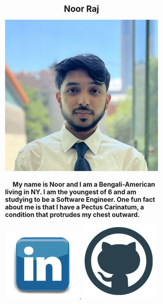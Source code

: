 <h1 style="text-align: center;">Noor Raj</h1>

![Headshot](/Noor_Raj.jpg)


## &nbsp;&nbsp;&nbsp;&nbsp; My name is Noor and I am a Bengali-American living in NY. I am the youngest of 6 and am studying to be a Software Engineer. One fun fact about me is that I have a Pectus Carinatum, a condition that protrudes my chest outward.


<a href="https://www.linkedin.com/in/noor-raj-35090a237/">
<img src ="LinkedIn.png" width="49%">
</a> 
<a href="https://github.com/rajmnoor27">
<img src ="GitHub.png" width="49%">
</a> 
